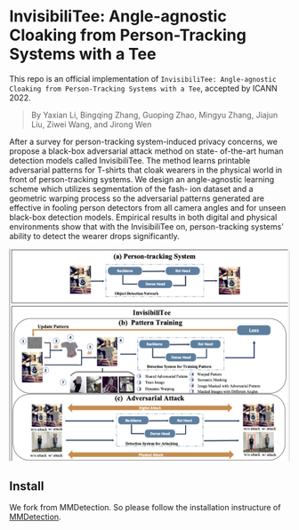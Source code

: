 # InvisibiliTee: Angle-agnostic Cloaking from Person-Tracking Systems with a Tee
This repo is an official implementation of `InvisibiliTee: Angle-agnostic Cloaking from Person-Tracking Systems with a Tee`, accepted by ICANN 2022. 



> By Yaxian Li, Bingqing Zhang, Guoping Zhao, Mingyu Zhang, Jiajun Liu, Ziwei Wang, and Jirong Wen

After a survey for person-tracking system-induced privacy concerns, we propose a black-box adversarial attack method on state- of-the-art human detection models called InvisibiliTee. The method learns printable adversarial patterns for T-shirts that cloak wearers in the physical world in front of person-tracking systems. We design an angle-agnostic learning scheme which utilizes segmentation of the fash- ion dataset and a geometric warping process so the adversarial patterns generated are effective in fooling person detectors from all camera angles and for unseen black-box detection models. Empirical results in both digital and physical environments show that with the InvisibiliTee on, person-tracking systems’ ability to detect the wearer drops significantly.

![framework](./resources/framework.png)

## Install

We fork from MMDetection. So please follow the installation instructure of [MMDetection](https://mmdetection.readthedocs.io/en/latest/get_started.html#installation). 
